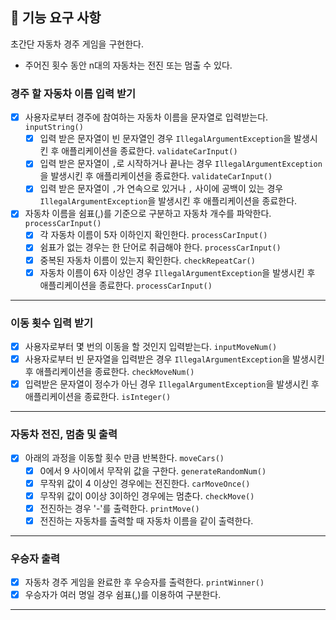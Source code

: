 ## 🚀 기능 요구 사항

초간단 자동차 경주 게임을 구현한다.

- 주어진 횟수 동안 n대의 자동차는 전진 또는 멈출 수 있다.

### 경주 할 자동차 이름 입력 받기

- [X] 사용자로부터 경주에 참여하는 자동차 이름을 문자열로 입력받는다. `inputString()`
    - [X] 입력 받은 문자열이 빈 문자열인 경우 `IllegalArgumentException`을 발생시킨 후 애플리케이션을 종료한다. `validateCarInput()`
    - [X] 입력 받은 문자열이 `,`로 시작하거나 끝나는 경우 `IllegalArgumentException`을 발생시킨 후 애플리케이션을 종료한다. `validateCarInput()`
    - [X] 입력 받은 문자열이 `,`가 연속으로 있거나 `,` 사이에 공백이 있는 경우 `IllegalArgumentException`을 발생시킨 후 애플리케이션을 종료한다.
- [X] 자동차 이름을 쉼표(,)를 기준으로 구분하고 자동차 개수를 파악한다. `processCarInput()`
    - [X] 각 자동차 이름이 5자 이하인지 확인한다. `processCarInput()`
    - [X] 쉼표가 없는 경우는 한 단어로 취급해야 한다. `processCarInput()`
    - [X] 중복된 자동차 이름이 있는지 확인한다. `checkRepeatCar()`
    - [X] 자동차 이름이 6자 이상인 경우 `IllegalArgumentException`을 발생시킨 후 애플리케이션을 종료한다. `processCarInput()`

---

### 이동 횟수 입력 받기

- [X] 사용자로부터 몇 번의 이동을 할 것인지 입력받는다. `inputMoveNum()`
- [X] 사용자로부터 빈 문자열을 입력받은 경우 `IllegalArgumentException`을 발생시킨 후 애플리케이션을 종료한다. `checkMoveNum()`
- [X] 입력받은 문자열이 정수가 아닌 경우 `IllegalArgumentException`을 발생시킨 후 애플리케이션을 종료한다. `isInteger()`

---

### 자동차 전진, 멈춤 및 출력

- [X] 아래의 과정을 이동할 횟수 만큼 반복한다. `moveCars()`
    - [X] 0에서 9 사이에서 무작위 값을 구한다. `generateRandomNum()`
    - [X] 무작위 값이 4 이상인 경우에는 전진한다. `carMoveOnce()`
    - [X] 무작위 값이 0이상 3이하인 경우에는 멈춘다. `checkMove()`
    - [X] 전진하는 경우 '-'를 출력한다. `printMove()`
    - [X] 전진하는 자동차를 출력할 때 자동차 이름을 같이 출력한다.

---

### 우승자 출력

- [x] 자동차 경주 게임을 완료한 후 우승자를 출력한다. `printWinner()`
- [X] 우승자가 여러 명일 경우 쉼표(,)를 이용하여 구분한다.

---